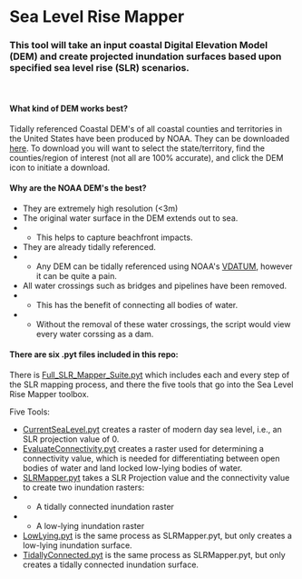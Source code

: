 # Sea Level Rise Mapper

### This tool will take an input coastal Digital Elevation Model (DEM) and create projected inundation surfaces based upon specified sea level rise (SLR) scenarios.

<br>

#### What kind of DEM works best?
Tidally referenced Coastal DEM's of all coastal counties and territories in the United States have been produced by NOAA. They can be downloaded [here](https://coast.noaa.gov/slrdata/). To download you will want to select the state/territory, find the counties/region of interest (not all are 100% accurate), and click the DEM icon to initiate a download.
#### Why are the NOAA DEM's the best?
- They are extremely high resolution (<3m)
- The original water surface in the DEM extends out to sea.
- - This helps to capture beachfront impacts.
- They are already tidally referenced.
- - Any DEM can be tidally referenced using NOAA's [VDATUM](https://vdatum.noaa.gov/), however it can be quite a pain.
- All water crossings such as bridges and pipelines have been removed.
- - This has the benefit of connecting all bodies of water.
- - Without the removal of these water crossings, the script would view every water corssing as a dam.

#### There are six .pyt files included in this repo:
There is [Full_SLR_Mapper_Suite.pyt](https://github.com/wessholders/Professional-Portfolio/blob/main/Professional%20Paper/python/Full_SLR_Mapper_Suite.pyt) which includes each and every step of the SLR mapping process, and there the five tools that go into the Sea Level Rise Mapper toolbox.

Five Tools:
- [CurrentSeaLevel.pyt](https://github.com/wessholders/Professional-Portfolio/blob/main/Professional%20Paper/python/CurrentSeaLevel.pyt) creates a raster of modern day sea level, i.e., an SLR projection value of 0.
- [EvaluateConnectivity.pyt](https://github.com/wessholders/Professional-Portfolio/blob/main/Professional%20Paper/python/EvaluateConnectivity.pyt) creates a raster used for determining a connectivity value, which is needed for differentiating between open bodies of water and land locked low-lying bodies of water.
- [SLRMapper.pyt](https://github.com/wessholders/Professional-Portfolio/blob/main/Professional%20Paper/python/SLR_mapper.pyt) takes a SLR Projection value and the connectivity value to create two inundation rasters:
- - A tidally connected inundation raster
- - A low-lying inundation raster
- [LowLying.pyt]() is the same process as SLRMapper.pyt, but only creates a low-lying inundation surface.
- [TidallyConnected.pyt]() is the same process as SLRMapper.pyt, but only creates a tidally connected inundation surface.
